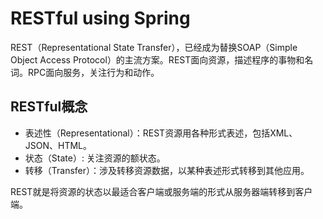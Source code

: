 # RESTful using Spring

REST（Representational State Transfer），已经成为替换SOAP（Simple Object Access Protocol）的主流方案。REST面向资源，描述程序的事物和名词。RPC面向服务，关注行为和动作。



## RESTful概念

* 表述性（Representational）：REST资源用各种形式表述，包括XML、JSON、HTML。
* 状态（State）: 关注资源的额状态。
* 转移（Transfer）：涉及转移资源数据，以某种表述形式转移到其他应用。

REST就是将资源的状态以最适合客户端或服务端的形式从服务器端转移到客户端。

